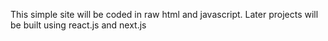 This simple site will be coded in raw html and javascript.
Later projects will be built using react.js and next.js
